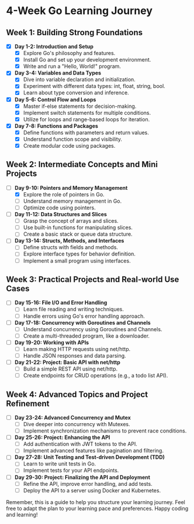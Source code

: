 # 4-Week Go Learning Journey

## Week 1: Building Strong Foundations

- [x] **Day 1-2: Introduction and Setup**
  - [x] Explore Go's philosophy and features.
  - [x] Install Go and set up your development environment.
  - [x] Write and run a "Hello, World!" program.

- [x] **Day 3-4: Variables and Data Types**
  - [x] Dive into variable declaration and initialization.
  - [x] Experiment with different data types: int, float, string, bool.
  - [x] Learn about type conversion and inference.

- [x] **Day 5-6: Control Flow and Loops**
  - [x] Master if-else statements for decision-making.
  - [x] Implement switch statements for multiple conditions.
  - [x] Utilize for loops and range-based loops for iteration.

- [x] **Day 7-8: Functions and Packages**
  - [x] Define functions with parameters and return values. 
  - [x] Understand function scope and visibility.
  - [x] Create modular code using packages.

## Week 2: Intermediate Concepts and Mini Projects

- [ ] **Day 9-10: Pointers and Memory Management**
  - [x] Explore the role of pointers in Go.
  - [ ] Understand memory management in Go.
  - [ ] Optimize code using pointers.

- [ ] **Day 11-12: Data Structures and Slices**
  - [ ] Grasp the concept of arrays and slices.
  - [ ] Use built-in functions for manipulating slices.
  - [ ] Create a basic stack or queue data structure.

- [ ] **Day 13-14: Structs, Methods, and Interfaces**
  - [ ] Define structs with fields and methods.
  - [ ] Explore interface types for behavior definition.
  - [ ] Implement a small program using interfaces.

## Week 3: Practical Projects and Real-world Use Cases

- [ ] **Day 15-16: File I/O and Error Handling**
  - [ ] Learn file reading and writing techniques.
  - [ ] Handle errors using Go's error handling approach.

- [ ] **Day 17-18: Concurrency with Goroutines and Channels**
  - [ ] Understand concurrency using Goroutines and Channels.
  - [ ] Create a multi-threaded program, like a downloader.

- [ ] **Day 19-20: Working with APIs**
  - [ ] Learn making HTTP requests using net/http.
  - [ ] Handle JSON responses and data parsing.

- [ ] **Day 21-22: Project: Basic API with net/http**
  - [ ] Build a simple REST API using net/http.
  - [ ] Create endpoints for CRUD operations (e.g., a todo list API).

## Week 4: Advanced Topics and Project Refinement

- [ ] **Day 23-24: Advanced Concurrency and Mutex**
  - [ ] Dive deeper into concurrency with Mutexes.
  - [ ] Implement synchronization mechanisms to prevent race conditions.

- [ ] **Day 25-26: Project: Enhancing the API**
  - [ ] Add authentication with JWT tokens to the API.
  - [ ] Implement advanced features like pagination and filtering.

- [ ] **Day 27-28: Unit Testing and Test-driven Development (TDD)**
  - [ ] Learn to write unit tests in Go.
  - [ ] Implement tests for your API endpoints.

- [ ] **Day 29-30: Project: Finalizing the API and Deployment**
  - [ ] Refine the API, improve error handling, and add tests.
  - [ ] Deploy the API to a server using Docker and Kubernetes.

Remember, this is a guide to help you structure your learning journey. Feel free to adapt the plan to your learning pace and preferences. Happy coding and learning!

